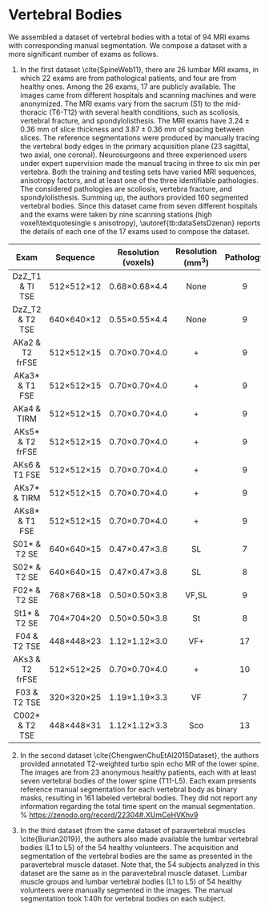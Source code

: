 

# Vertebral Bodies

We assembled a dataset of vertebral bodies with a total of 94 MRI exams with corresponding manual segmentation. We compose a dataset with a more significant number of exams as follows.

1. In the first dataset \cite{SpineWeb11},  there are 26 lumbar MRI exams, in which 22 exams are from pathological patients, and four are from healthy ones. Among the 26 exams, 17 are publicly available. The images came from different hospitals and scanning machines and were anonymized. The MRI exams vary from the sacrum (S1) to the mid-thoracic (T6-T12) with several health conditions, such as scoliosis, vertebral fracture, and spondylolisthesis. The MRI exams have $3.24 \pm 0.36$ mm of slice thickness and $3.87 \pm 0.36$ mm of spacing between slices. The reference segmentations were produced by manually tracing the vertebral body edges in the primary acquisition plane (23 sagittal, two axial, one coronal). Neurosurgeons and three experienced users under expert supervision made the manual tracing in three to six min per vertebra. Both the training and testing sets have varied MRI sequences, anisotropy factors, and at least one of the three identifiable pathologies. The considered pathologies are scoliosis, vertebra fracture, and spondylolisthesis. Summing up, the authors provided 160 segmented vertebral bodies. Since this dataset came from seven different hospitals and the exams were taken by nine scanning stations (high voxel\textquotesingle s anisotropy), \autoref{tb:dataSetsDzenan} reports the details of each one of the 17 exams used to compose the dataset.
<!-- \begin{table}
\caption{\bf Details of the exams used to compose the MRI dataset in \cite{SpineWeb11}.}
\label{tb:dataSetsDzenan}
\centering	
% \setlength{\tabcolsep}{2.5pt} % Default value: 6pt
% \renewcommand{\arraystretch}{1} % Default value: 1
\begin{tabular}{rccccc}  -->
Exam | Sequence  |  Resolution (voxels)  |  Resolution (mm<sup>3</sup>) | Pathology | VB
:--: | :--: | :--: | :--: | :--: | :--: | 
DzZ_T1 & TI TSE   | 512&times;512&times;12   | 0.68&times;0.68&times;4.4  	| None	      | 9
DzZ_T2 & T2 TSE   | 640&times;640&times;12   | 0.55&times;0.55&times;4.4 	| None	      | 9
AKa2    & T2 frFSE | 512&times;512&times;15  | 0.70&times;0.70&times;4.0    | +           | 9 
AKa3*   & T1 FSE   | 512&times;512&times;15  | 0.70&times;0.70&times;4.0    | +           | 9 
AKa4    & TIRM     | 512&times;512&times;15  | 0.70&times;0.70&times;4.0    | +           | 9
AKs5*   & T2 frFSE | 512&times;512&times;15  | 0.70&times;0.70&times;4.0    | +           | 9
AKs6    & T1 FSE   | 512&times;512&times;15  | 0.70&times;0.70&times;4.0    | +           | 9
AKs7*   & TIRM     | 512&times;512&times;15  | 0.70&times;0.70&times;4.0    | +           | 9
AKs8*   & T1 FSE   | 512&times;512&times;15  | 0.70&times;0.70&times;4.0    | +           | 9
S01*    & T2 SE    | 640&times;640&times;15  | 0.47&times;0.47&times;3.8    | SL          | 7 
S02*    & T2 SE    | 640&times;640&times;15  | 0.47&times;0.47&times;3.8    | SL          | 8  
F02*    & T2 SE    | 768&times;768&times;18  | 0.50&times;0.50&times;3.8    | VF,SL       | 9 
St1*    & T2 SE    | 704&times;704&times;20  | 0.50&times;0.50&times;3.8    | St          | 8  
F04     & T2 TSE   | 448&times;448&times;23  | 1.12&times;1.12&times;3.0    | VF+         | 17 
AKs3    & T2 frFSE | 512&times;512&times;25  | 0.70&times;0.70&times;4.0    | +           | 10
F03     & T2 TSE   | 320&times;320&times;25  | 1.19&times;1.19&times;3.3    | VF          | 7 
C002*   & T2 TSE   | 448&times;448&times;31  | 1.12&times;1.12&times;3.3    | Sco         | 13
<!-- 
\thickhline      
\end{tabular}
    \begin{flushleft} 
    \#VB: Total of segmented vertebral bodies in the exam. Pathologies: scoliosis (Sco), vertebra fracture (VF), spondylolisthesis (SL), and + represents other pathologies not diagnosable from vertebra segmentation.
\end{flushleft}
\end{table} -->

2. In the second dataset \cite{ChengwenChuEtAl2015Dataset}, the authors provided annotated T2-weighted turbo spin echo MR of the lower spine.
The images are from 23 anonymous healthy patients, each with at least seven vertebral bodies of the lower spine (T11-L5).  Each exam presents reference manual segmentation for each vertebral body as binary masks, resulting in 161 labeled vertebral bodies. They did not report any information regarding the total time spent on the manual segmentation.
% https://zenodo.org/record/22304#.XUmCeHVKhv9

3. In the third dataset (from the same dataset of paravertebral muscles \cite{Burian2019}), the authors also made available the lumbar vertebral bodies (L1 to L5) of the 54 healthy volunteers.  The acquisition and segmentation of the vertebral bodies are the same as presented in the paravertebral muscle dataset. Note that, the 54 subjects analyzed in this dataset are the same as in the paravertebral muscle dataset. Lumbar muscle groups and lumbar vertebral bodies (L1 to L5) of 54 healthy volunteers were manually segmented in the images. The manual segmentation took 1:40h for vertebral bodies on each subject.
